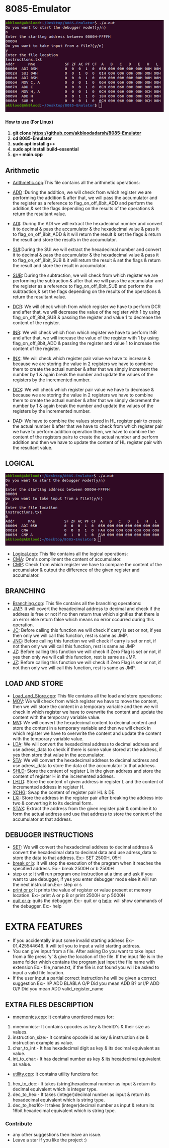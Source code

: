 # 8085-Emulator
<p align="center">
  <img src="https://github.com/akbloodadarsh/None-of-your-concern/blob/master/8085-Emulator/8085_working.png">
</p>

#### How to use (For Linux)
1. **git clone https://github.com/akbloodadarsh/8085-Emulator**
2. **cd 8085-Emulator**
3. **sudo apt install g++**
4. **sudo apt install build-essential**
5. **g++ main.cpp**


## Arithmetic
- <a href="https://github.com/akbloodadarsh/8085-Emulator/blob/master/Arithmetic.cpp">Arithmetic.cpp</a>:This file contains all the arithmetic operations:

-  <a href="https://www.tutorialspoint.com/instruction-type-add-r-in-8085-microprocessor">ADD</a> :During the addition, we will check from which register we are performing the addition & after that, we will pass the accumulator and the register as a reference to flag_on_off_8bit_ADD and perform the addition,& set the flags depending on the results of the operations & return the resultant value.

-  <a href="https://www.tutorialspoint.com/instruction-type-adi-d8-in-8085-microprocessor#:~:text=In%208085%20Instruction%20set%2C%20ADI,immediate%20data%20to%20the%20Accumulator.&text=It%20occupies%202%2DBytes%20in,affected%20based%20on%20the%20result.">ADI</a>: During the ADI we will extract the hexadecimal number and convert it to decimal & pass the accumulator & the hexadecimal value & pass it to flag_on_off_8bit_ADD & it will return the result & set the flags & return the result and store the results in the accumulator.

-  <a href="https://www.tutorialspoint.com/instruction-type-sui-d8-in-8085-microprocessor">SUI</a>:During the SUI we will extract the hexadecimal number and convert it to decimal & pass the accumulator & the hexadecimal value & pass it to flag_on_off_8bit_SUB & it will return the result & set the flags & return the result and store the result in accumulator.

-  <a href="https://www.tutorialspoint.com/instruction-type-sub-r-in-8085-microprocessor">SUB</a>: During the subtraction, we will check from which register we are performing the subtraction & after that we will pass the accumulator and the register as a reference to flag_on_off_8bit_SUB and perform the subtraction,& set the flags depending on the results of the operations & return the resultant value.

- <a href="https://www.tutorialspoint.com/instruction-type-dcr-r-in-8085-microprocessor">DCR</a>: We will check which from which register we have to perform DCR and after that, we will decrease the value of the register with 1 by using flag_on_off_8bit_SUB & passing the register and value 1 to decrease the content of the register.

- <a href="https://www.tutorialspoint.com/instruction-type-inr-r-in-8085-microprocessor#:~:text=In%208085%20Instruction%20set%2C%20INR,M%20pointed%20by%20HL%20pair.&text=This%20instruction%20is%20used%20to,increased%20by%20amount%201%20only.">INR</a>: We will check which from which register we have to perform INR and after that, we will increase the value of the register with 1 by using flag_on_off_8bit_ADD & passing the register and value 1 to increase the content of the register.

- <a href="https://www.tutorialspoint.com/instruction-type-inx-rp-in-8085-microprocessor#:~:text=In%208085%20Instruction%20set%2C%20INX,of%20the%20following%20register%20pairs.&text=A%20register%20pair%20is%20generally,store%2016%2Dbit%20memory%20address.">INX</a>: We will check which register pair value we have to increase & because we are storing the value in 2 registers we have to combine them to create the actual number & after that we simply increment the number by 1 & again break the number and update the values of the registers by the incremented number.

- <a href="https://www.tutorialspoint.com/instruction-type-dcx-sp-in-8085-microprocessor#:~:text=In%208085%20Instruction%20set%2C%20DCX,only%201%2DByte%20in%20memory.">DCX</a>: We will check which register pair value we have to decrease & because we are storing the value in 2 registers we have to combine them to create the actual number & after that we simply decrement the number by 1 & again break the number and update the values of the registers by the incremented number.

- <a href="https://www.tutorialspoint.com/instruction-type-dad-rp-in-8085-microprocessor">DAD</a>: We have to combine the values stored in HL register pair to create the actual number & after that we have to check from which register pair we have to perform addition operation then, we have to combine the content of the registers pairs to create the actual number and perform addition and then we have to update the content of HL register pair with the resultant value.

## LOGICAL
<p align="center">
  <img src="https://github.com/akbloodadarsh/None-of-your-concern/blob/master/8085-Emulator/logical.png">
</p>

- <a href="https://github.com/akbloodadarsh/8085-Emulator/blob/master/Logical.cpp">Logical.cpp</a>: This file contains all the logical operations:
- <a href="https://www.tutorialspoint.com/instruction-to-complement-accumulator-in-8085-microprocessor">CMA</a>: One's compliment the content of accumulator.
- <a href="#">CMP</a>: Check from which register we have to compare the content of the accumulator & output the difference of the given register and accumulator.

## BRANCHING
- <a href="https://github.com/akbloodadarsh/8085-Emulator/blob/master/Branching.cpp">Branching.cpp</a>: This file contains all the branching operations:
- <a href="#">JMP</a>: It will covert the hexadecimal address to decimal and check if the address is free or not if no then return true which signifies that there is an error else return false which means no error occurred during this operation.
- <a href="#">JC</a>: Before calling this function we will check if carry is set or not, if yes then only we will call this function, rest is same as JMP.
- <a href="#">JNC</a>: Before calling this function we will check if carry is set or not, if not then only we will call this function, rest is same as JMP
- <a href="https://www.tutorialspoint.com/jump-if-zero-jz-result-in-8085-microprocessor">JZ</a>: Before calling this function we will check if Zero Flag is set or not, if yes then only we will call this function, rest is same as JMP.
- <a href="https://www.tutorialspoint.com/jump-if-zero-jz-result-in-8085-microprocessor">JZ</a>: Before calling this function we will check if Zero Flag is set or not, if not then only we will call this function, rest is same as JMP.

## LOAD AND STORE
- <a href="https://github.com/akbloodadarsh/8085-Emulator/blob/master/Load_and_Store.cpp">Load_and_Store.cpp</a>: This file contains all the load and store operations:
- <a href="#">MOV</a>: We will check from which register we have to move the content, then we will store the content in a temporary variable and then we will check in which register we have to overwrite the content and update the content with the temporary variable value.
- <a href="#">MVI</a>: We will convert the hexadecimal content to decimal content and store the content in a temporary variable and then we will check in which register we have to overwrite the content and update the content with the temporary variable value.
- <a href="#">LDA</a>: We will convert the hexadecimal address to decimal address and use adress_data to check if there is some value stored at the address, if yes then store that value in the accumulator.
- <a href="#">STA</a>: We will convert the hexadecimal address to decimal address and use adress_data to store the data of the accumulator to that address.
- <a href="#">SHLD</a>: Store the content of register L in the given address and store the content of register H in the incremented address.
- <a href="#">LHLD</a>: Store the content of given address in register L and the content of incremented address in register H.
- <a href="#">XCHG</a>: Swap the content of register pair HL & DE.
- <a href="#">LXI</a>: Store the address in the register pair after breaking the address into two & converting it to its decimal form.
- <a href="#">STAX</a>: Extract the address from the given register pair & combine it to form the actual address and use that address to store the content of the accumulator at that address.


## DEBUGGER INSTRUCTIONS
- <a href="#">SET</a>: We will convert the hexadecimal address to decimal address & convert the hexadecimal data to decimal data and use adress_data to store the data to that address. Ex:- SET 2500H, 05H
- <a href="#">break or b</a>: It will stop the execution of the pragram when it reaches the specified address. Ex:- break 2500H or b 2500H
- <a href="#">step or s</a>: It will run program one instruction at a time and ask if you want to use debugger, if yes you enter debugger mode else it will run the next instruction.Ex:- step or s
- <a href="#">print or p</a>: It prints the value of register or value present at memory location. Ex:- print A or p B or print 2500H or p 5000H 
- <a href="#">quit or q</a>: quits the debugger. Ex:- quit or q
<a href="#">help</a>: will show commands of the debugger. Ex:- help


# EXTRA FEATURES
- If you accidentally input some invalid starting address Ex:- 01,425544646. It will tell you to input a valid starting address.
- You can give input from a file. After asking Do you want to take input from a file press 'y' & give the location of the file. If the input file is in the same folder which contains the program just input the file name with extension Ex:- file_name.txt, if the file is not found you will be asked to input a valid file location.
- If the user input a partial correct instruction he will be given a correct suggestion Ex:- I/P ADD BLABLA  O/P Did you mean ADD B? or I/P ADD O/P Did you mean ADD valid_register_name

## EXTRA FILES DESCRIPTION
- <a href="#">mnemonics.cpp</a>: It contains unordered maps for:
<ol> 
 <li>mnemonics:- It contains opcodes as key & theirID's & their size as values.</li>
 <li>instruction_size:- It contains opcode id as key & instruction size & instruction example as value.</li>
 <li>char_to_int:- It has hexadecimal digit as key & its decimal equivalent as value.</li>
 <li>int_to_char:- It has decimal number as key & its hexadecimal equivalent as value.</li>
</ol>

- <a href="#">utility.cpp</a>: It contains utility functions for:
<ol> 
 <li>hex_to_dec:- It takes (string)hexadecmal number as input & return its decimal equivalent which is integer type.</li>
 <li>dec_to_hex:- It takes  (integer)decimal number as input & return its hexadecimal equivalent which is string type.</li>
 <li>dec_to_hex16:- It takes  (integer)decimal number as input & return its 16bit hexadecimal equivalent which is string type.</li>
</ol>

### Contribute

- any other suggestions then leave an issue.
- Leave a star if you like the project :)
